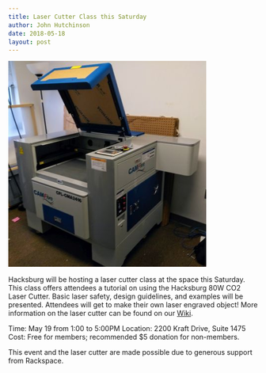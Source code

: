 ```yaml
---
title: Laser Cutter Class this Saturday
author: John Hutchinson
date: 2018-05-18
layout: post
---
```


![CAMFive](https://github.com/Hacksburg/hacksburg.github.io/raw/master/images/CAMFive6.jpg)

Hacksburg will be hosting a laser cutter class at the space this Saturday. This class offers attendees a tutorial on using the Hacksburg 80W CO2 Laser Cutter. Basic laser safety, design guidelines, and examples will be presented. Attendees will get to make their own laser engraved object! More information on the laser cutter can be found on our [Wiki](https://wiki.hacksburg.org/).

Time: May 19 from 1:00 to 5:00PM
Location: 2200 Kraft Drive, Suite 1475
Cost: Free for members; recommended $5 donation for non-members.

This event and the laser cutter are made possible due to generous support from Rackspace.
